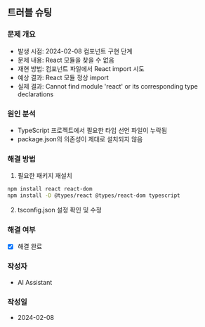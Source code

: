 ## 트러블 슈팅

### 문제 개요
* 발생 시점: 2024-02-08 컴포넌트 구현 단계
* 문제 내용: React 모듈을 찾을 수 없음
* 재현 방법: 컴포넌트 파일에서 React import 시도
* 예상 결과: React 모듈 정상 import
* 실제 결과: Cannot find module 'react' or its corresponding type declarations

### 원인 분석
* TypeScript 프로젝트에서 필요한 타입 선언 파일이 누락됨
* package.json의 의존성이 제대로 설치되지 않음

### 해결 방법
1. 필요한 패키지 재설치
```bash
npm install react react-dom
npm install -D @types/react @types/react-dom typescript
```

2. tsconfig.json 설정 확인 및 수정

### 해결 여부
* [x] 해결 완료

### 작성자
* AI Assistant

### 작성일
* 2024-02-08 
